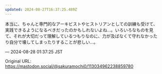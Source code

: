 ```yaml
---
updated: 2024-08-27T16:37:25.489Z
---
```


<p>本当に、ちゃんと専門的なアーキビストやヒストリアンとしての訓練も受けて、実践できるようになるべきだったのかもしれないよね…。いろいろなものを見て、それが大切だって理解しているつもりなのに、力が及ばなくて守れなかったり自分で壊してしまったりすることが悲しい…。</p>

&mdash; 2024-08-28 01:37:25 JST

Original URL: https://mastodon.social/@sakuramochi0/113034962238859780

